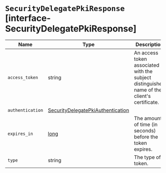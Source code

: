 # `SecurityDelegatePkiResponse` [interface-SecurityDelegatePkiResponse]

| Name | Type | Description |
| - | - | - |
| `access_token` | string | An access token associated with the subject distinguished name of the client's certificate. |
| `authentication` | [SecurityDelegatePkiAuthentication](./SecurityDelegatePkiAuthentication.md) | &nbsp; |
| `expires_in` | [long](./long.md) | The amount of time (in seconds) before the token expires. |
| `type` | string | The type of token. |

